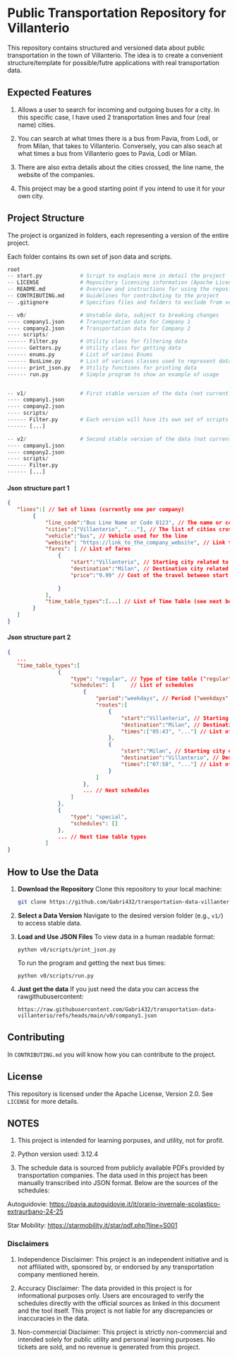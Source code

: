 # Public Transportation Repository for Villanterio

This repository contains structured and versioned data about public transportation in the town of Villanterio. The idea is to create a convenient structure/template for possible/futre applications with real transportation data.

## Expected Features

1. Allows a user to search for incoming and outgoing buses for a city. In this specific case, I have used 2 transportation lines and four (real name) cities.

2. You can search at what times there is a bus from Pavia, from Lodi, or from Milan, that takes to Villanterio. Conversely, you can also seach at what times a bus from Villanterio goes to Pavia, Lodi or Milan.

3. There are also extra details about the cities crossed, the line name, the website of the companies. 

4. This project may be a good starting point if you intend to use it for your own city.

## Project Structure

The project is organized in folders, each representing a version of the entire project.

Each folder contains its own set of json data and scripts.

```python
root
-- start.py            # Script to explain more in detail the project
-- LICENSE             # Repository licensing information (Apache License Version 2.0)
-- README.md           # Overview and instructions for using the repository
-- CONTRIBUTING.md     # Guidelines for contributing to the project
-- .gitignore          # Specifies files and folders to exclude from version control

-- v0/                 # Unstable data, subject to breaking changes
---- company1.json     # Transportation data for Company 1
---- company2.json     # Transportation data for Company 2
---- scripts/
------ Filter.py       # Utility class for filtering data
------ Getters.py      # Utility class for getting data
------ enums.py        # List of various Enums
------ BusLine.py      # List of various classes used to represent data
------ print_json.py   # Utility functions for printing data
------ run.py          # Simple program to show an example of usage


-- v1/                 # First stable version of the data (not currently existing, just to give you an idea)
---- company1.json
---- company2.json
---- scripts/
------ Filter.py       # Each version will have its own set of scripts to ensure backward compatibility
------ [...]

-- v2/                 # Second stable version of the data (not currently existing, just to give you the idea)
---- company1.json
---- company2.json
---- scripts/
------ Filter.py
------ [...]
```

#### Json structure part 1
```json
{
   "lines":[ // Set of lines (currently one per company)
        {
            "line_code":"Bus Line Name or Code 0123", // The name or code of the line
            "cities":["Villanterio", "..."], // The list of cities crossed by this line
            "vehicle":"bus", // Vehicle used for the line
            "website": "https://link_to_the_company_website", // Link to the website
            "fares": [ // List of fares
                {
                    "start":"Villanterio", // Starting city related to the fare 
                    "destination":"Milan", // Destination city related to the fare
                    "price":"9.99" // Cost of the travel between start and destination (in Euros)
                    
                }
            ],
            "time_table_types":[...] // List of Time Table (see next box)
        }
   ]
}
```
#### Json structure part 2
```json
{
   ...
   "time_table_types":[
                {
                    "type": "regular", // Type of time table ("regular" or "special")
                    "schedules": [     // List of schedules
                        {
                            "period":"weekdays", // Period ("weekdays", "saturdays" or "holidays")
                            "routes":[
                                {
                                    "start":"Villanterio", // Starting city of the specific route
                                    "destination":"Milan", // Destination city of the specific route
                                    "times":["05:43", "..."] // List of bus times when they start from the starting city
                                },
                                {
                                    "start":"Milan", // Starting city of the specific route
                                    "destination":"Villanterio", // Destination city of the specific route
                                    "times":["07:50", "..."] // List of bus times when they start from the starting city
                                }
                            ]
                        },
                        ... // Next schedules
                    ]
                },
                {
                    "type": "special",
                    "schedules": []
                },
                ... // Next time table types
            ]
}
```

## How to Use the Data

1. **Download the Repository**
   Clone this repository to your local machine:
   ```bash
   git clone https://github.com/Gabri432/transportation-data-villanterio.git
   ```

2. **Select a Data Version**
   Navigate to the desired version folder (e.g., `v1/`) to access stable data.

3. **Load and Use JSON Files**
   To view data in a human readable format:
   ```
   python v0/scripts/print_json.py
   ```

   To run the program and getting the next bus times:
   ```
   python v0/scripts/run.py
   ```

4. **Just get the data**
   If you just need the data you can access the rawgithubusercontent:
   ```
   https://raw.githubusercontent.com/Gabri432/transportation-data-villanterio/refs/heads/main/v0/company1.json
   ```

## Contributing

In `CONTRIBUTING.md` you will know how you can contribute to the project.

## License

This repository is licensed under the Apache License, Version 2.0. See `LICENSE` for more details.

## NOTES

1. This project is intended for learning porpuses, and utility, not for profit.

2. Python version used: 3.12.4

3. The schedule data is sourced from publicly available PDFs provided by transportation companies. The data used in this project has been manually transcribed into JSON format. Below are the sources of the schedules:

Autoguidovie: https://pavia.autoguidovie.it/it/orario-invernale-scolastico-extraurbano-24-25

Star Mobility: https://starmobility.it/star/pdf.php?line=S001

### Disclaimers

1. Independence Disclaimer: This project is an independent initiative and is not affiliated with, sponsored by, or endorsed by any transportation company mentioned herein.

2. Accuracy Disclaimer: The data provided in this project is for informational purposes only. Users are encouraged to verify the schedules directly with the official sources as linked in this document and the tool itself. This project is not liable for any discrepancies or inaccuracies in the data.

3. Non-commercial Disclaimer: This project is strictly non-commercial and intended solely for public utility and personal learning purposes. No tickets are sold, and no revenue is generated from this project.

